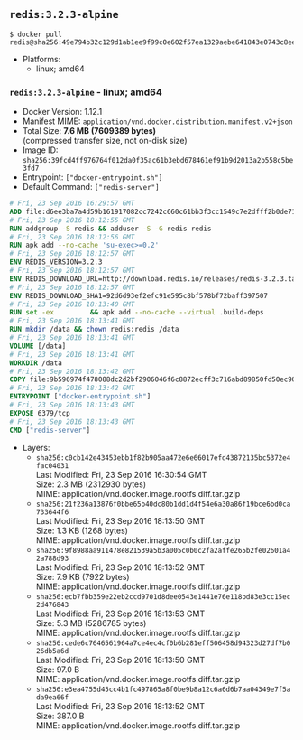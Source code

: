 ## `redis:3.2.3-alpine`

```console
$ docker pull redis@sha256:49e794b32c129d1ab1ee9f99c0e602f57ea1329aebe641843e0743c8ee336a7e
```

-	Platforms:
	-	linux; amd64

### `redis:3.2.3-alpine` - linux; amd64

-	Docker Version: 1.12.1
-	Manifest MIME: `application/vnd.docker.distribution.manifest.v2+json`
-	Total Size: **7.6 MB (7609389 bytes)**  
	(compressed transfer size, not on-disk size)
-	Image ID: `sha256:39fcd4ff976764f012da0f35ac61b3ebd678461ef91b9d2013a2b558c5be3fd7`
-	Entrypoint: `["docker-entrypoint.sh"]`
-	Default Command: `["redis-server"]`

```dockerfile
# Fri, 23 Sep 2016 16:29:57 GMT
ADD file:d6ee3ba7a4d59b161917082cc7242c660c61bb3f3cc1549c7e2dfff2b0de7104 in / 
# Fri, 23 Sep 2016 18:12:55 GMT
RUN addgroup -S redis && adduser -S -G redis redis
# Fri, 23 Sep 2016 18:12:56 GMT
RUN apk add --no-cache 'su-exec>=0.2'
# Fri, 23 Sep 2016 18:12:57 GMT
ENV REDIS_VERSION=3.2.3
# Fri, 23 Sep 2016 18:12:57 GMT
ENV REDIS_DOWNLOAD_URL=http://download.redis.io/releases/redis-3.2.3.tar.gz
# Fri, 23 Sep 2016 18:12:57 GMT
ENV REDIS_DOWNLOAD_SHA1=92d6d93ef2efc91e595c8bf578bf72baff397507
# Fri, 23 Sep 2016 18:13:40 GMT
RUN set -ex 		&& apk add --no-cache --virtual .build-deps 		gcc 		linux-headers 		make 		musl-dev 		tar 		&& wget -O redis.tar.gz "$REDIS_DOWNLOAD_URL" 	&& echo "$REDIS_DOWNLOAD_SHA1 *redis.tar.gz" | sha1sum -c - 	&& mkdir -p /usr/src/redis 	&& tar -xzf redis.tar.gz -C /usr/src/redis --strip-components=1 	&& rm redis.tar.gz 		&& grep -q '^#define CONFIG_DEFAULT_PROTECTED_MODE 1$' /usr/src/redis/src/server.h 	&& sed -ri 's!^(#define CONFIG_DEFAULT_PROTECTED_MODE) 1$!\1 0!' /usr/src/redis/src/server.h 	&& grep -q '^#define CONFIG_DEFAULT_PROTECTED_MODE 0$' /usr/src/redis/src/server.h 		&& make -C /usr/src/redis 	&& make -C /usr/src/redis install 		&& rm -r /usr/src/redis 		&& apk del .build-deps
# Fri, 23 Sep 2016 18:13:41 GMT
RUN mkdir /data && chown redis:redis /data
# Fri, 23 Sep 2016 18:13:41 GMT
VOLUME [/data]
# Fri, 23 Sep 2016 18:13:41 GMT
WORKDIR /data
# Fri, 23 Sep 2016 18:13:42 GMT
COPY file:9b596974f478088dc2d2bf2906046f6c8872ecff3c716abd89850fd50ec90c47 in /usr/local/bin/ 
# Fri, 23 Sep 2016 18:13:42 GMT
ENTRYPOINT ["docker-entrypoint.sh"]
# Fri, 23 Sep 2016 18:13:43 GMT
EXPOSE 6379/tcp
# Fri, 23 Sep 2016 18:13:43 GMT
CMD ["redis-server"]
```

-	Layers:
	-	`sha256:c0cb142e43453ebb1f82b905aa472e6e66017efd43872135bc5372e4fac04031`  
		Last Modified: Fri, 23 Sep 2016 16:30:54 GMT  
		Size: 2.3 MB (2312930 bytes)  
		MIME: application/vnd.docker.image.rootfs.diff.tar.gzip
	-	`sha256:21f236a13876f0bbe65b40dc80b1dd1d4f54e6a30a86f19bce6bd0ca733644f6`  
		Last Modified: Fri, 23 Sep 2016 18:13:50 GMT  
		Size: 1.3 KB (1268 bytes)  
		MIME: application/vnd.docker.image.rootfs.diff.tar.gzip
	-	`sha256:9f8988aa911478e821539a5b3a005c0b0c2fa2affe265b2fe02601a42a788d93`  
		Last Modified: Fri, 23 Sep 2016 18:13:52 GMT  
		Size: 7.9 KB (7922 bytes)  
		MIME: application/vnd.docker.image.rootfs.diff.tar.gzip
	-	`sha256:ecb7fbb359e22eb2ccd9701d8dee0543e1441e76e118bd83e3cc15ec2d476843`  
		Last Modified: Fri, 23 Sep 2016 18:13:53 GMT  
		Size: 5.3 MB (5286785 bytes)  
		MIME: application/vnd.docker.image.rootfs.diff.tar.gzip
	-	`sha256:cede6c7646561964a7ce4ec4cf0b6b281eff506458d94323d27df7b026db5a6d`  
		Last Modified: Fri, 23 Sep 2016 18:13:50 GMT  
		Size: 97.0 B  
		MIME: application/vnd.docker.image.rootfs.diff.tar.gzip
	-	`sha256:e3ea4755d45cc4b1fc497865a8f0be9b8a12c6a6d6b7aa04349e7f5ada9ea66f`  
		Last Modified: Fri, 23 Sep 2016 18:13:52 GMT  
		Size: 387.0 B  
		MIME: application/vnd.docker.image.rootfs.diff.tar.gzip

